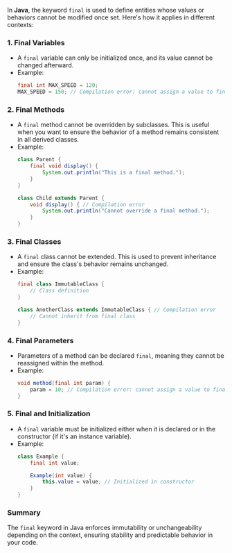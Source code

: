 In **Java**, the keyword `final` is used to define entities whose values or behaviors cannot be modified once set. Here's how it applies in different contexts:

### 1. **Final Variables**
   - A `final` variable can only be initialized once, and its value cannot be changed afterward.
   - Example:
     ```java
     final int MAX_SPEED = 120;
     MAX_SPEED = 150; // Compilation error: cannot assign a value to final variable
     ```

### 2. **Final Methods**
   - A `final` method cannot be overridden by subclasses. This is useful when you want to ensure the behavior of a method remains consistent in all derived classes.
   - Example:
     ```java
     class Parent {
         final void display() {
             System.out.println("This is a final method.");
         }
     }

     class Child extends Parent {
         void display() { // Compilation error
             System.out.println("Cannot override a final method.");
         }
     }
     ```

### 3. **Final Classes**
   - A `final` class cannot be extended. This is used to prevent inheritance and ensure the class's behavior remains unchanged.
   - Example:
     ```java
     final class ImmutableClass {
         // Class definition
     }

     class AnotherClass extends ImmutableClass { // Compilation error
         // Cannot inherit from final class
     }
     ```

### 4. **Final Parameters**
   - Parameters of a method can be declared `final`, meaning they cannot be reassigned within the method.
   - Example:
     ```java
     void method(final int param) {
         param = 10; // Compilation error: cannot assign a value to final parameter
     }
     ```

### 5. **Final and Initialization**
   - A `final` variable must be initialized either when it is declared or in the constructor (if it's an instance variable). 
   - Example:
     ```java
     class Example {
         final int value;

         Example(int value) {
             this.value = value; // Initialized in constructor
         }
     }
     ```

### Summary
The `final` keyword in Java enforces immutability or unchangeability depending on the context, ensuring stability and predictable behavior in your code.
